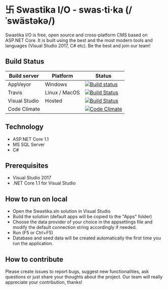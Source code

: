 # 卐 Swastika I/O - swas·ti·ka (/ˈswästəkə/)
Swastika I/O is free, open source and cross-platform CMS based on ASP.NET Core. It is built using the best and the most modern tools and languages (Visual Studio 2017, C# etc). Be the best and join our team!

## Build Status
| Build server| Platform       | Status      |
|-------------|----------------|-------------|
| AppVeyor    | Windows        |[![Build status](https://ci.appveyor.com/api/projects/status/dup0f5a09j58ud8s?svg=true)](https://ci.appveyor.com/project/Smilefounder/swastika-core) |
|Travis       | Linux / MacOS  |[![Build Status](https://api.travis-ci.org/Swastika-IO/Swastika-Core.svg?branch=master)](https://travis-ci.org/Swastika-IO/Swastika-Core) |
|Visual Studio       | Hosted  |[![Build Status](https://swastika-io.visualstudio.com/_apis/public/build/definitions/67a4dc0a-8e40-4fd9-af40-5c8cc4a0751e/4/badge)](https://swastika-io.visualstudio.com/Swastika-IO/) |
|Code Climate       | |[![Code Climate](https://codeclimate.com/github/Swastika-IO/Swastika-Core.png)](https://codeclimate.com/github/Swastika-IO/Swastika-Core)


## Technology
- ASP.NET Core 1.1
- MS SQL Server
- C#

## Prerequisites
- Visual Studio 2017
- .NET Core 1.1 for Visual Studio

## How to run on local
- Open the Swastika.sln solution in Visual Studio
- Build the solution (default apps will be copied to the "Apps" folder)
- Choose the data provider of your choice in the appsettings file and modify the default connection string accordingly if needed.
- Run (F5 or Ctrl+F5)
- Database and seed data will be created automatically the first time you run the application.

## How to contribute
Please create issues to report bugs, suggest new functionalities, ask questions or just share your thoughts about the project. Our team will really appreciate your contribution, thanks!

